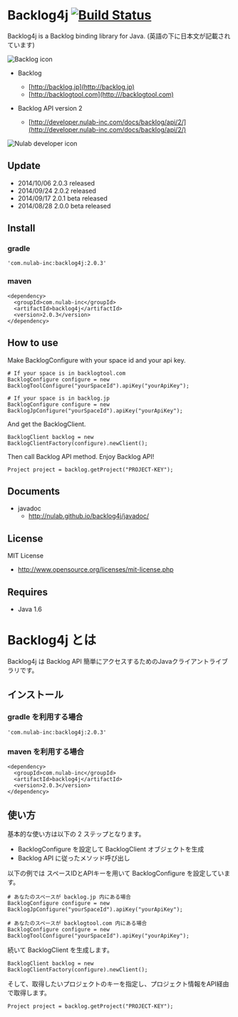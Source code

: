 # Backlog4j [![Build Status](https://travis-ci.org/nulab/backlog4j.svg?branch=master)](https://travis-ci.org/nulab/backlog4j)

Backlog4j is a Backlog binding library for Java.
(英語の下に日本文が記載されています)

![Backlog icon](https://raw.githubusercontent.com/nulab/backlog4j/master/icon.png)

* Backlog 
    * [http://backlog.jp](http://backlog.jp)
    * [http://backlogtool.com](http:///backlogtool.com)

* Backlog API version 2
    * [http://developer.nulab-inc.com/docs/backlog/api/2/](http://developer.nulab-inc.com/docs/backlog/api/2/)

![Nulab developer icon](https://raw.githubusercontent.com/nulab/backlog4j/master/dev_icon.png)

## Update
* 2014/10/06 2.0.3 released
* 2014/09/24 2.0.2 released
* 2014/09/17 2.0.1 beta released
* 2014/08/28 2.0.0 beta released

## Install

### gradle

    'com.nulab-inc:backlog4j:2.0.3'

### maven

    <dependency>
      <groupId>com.nulab-inc</groupId>
      <artifactId>backlog4j</artifactId>
      <version>2.0.3</version>
    </dependency>

## How to use
Make BacklogConfigure with your space id and your api key.
    
    # If your space is in backlogtool.com
    BacklogConfigure configure = new BacklogToolConfigure("yourSpaceId").apiKey("yourApiKey");

    # If your space is in backlog.jp
    BacklogConfigure configure = new BacklogJpConfigure("yourSpaceId").apiKey("yourApiKey");
                            
And get the BacklogClient.
                            
    BacklogClient backlog = new BacklogClientFactory(configure).newClient();


Then call Backlog API method. Enjoy Backlog API!

    Project project = backlog.getProject("PROJECT-KEY");



## Documents

* javadoc
    * http://nulab.github.io/backlog4j/javadoc/

## License

MIT License

* http://www.opensource.org/licenses/mit-license.php

## Requires
* Java 1.6


# Backlog4j とは
Backlog4j は Backlog API 簡単にアクセスするためのJavaクライアントライブラリです。

## インストール

### gradle を利用する場合

    'com.nulab-inc:backlog4j:2.0.3'

### maven を利用する場合

    <dependency>
      <groupId>com.nulab-inc</groupId>
      <artifactId>backlog4j</artifactId>
      <version>2.0.3</version>
    </dependency>

## 使い方

基本的な使い方は以下の 2 ステップとなります。

* BacklogConfigure を設定して BacklogClient オブジェクトを生成
* Backlog API に従ったメソッド呼び出し

以下の例では スペースIDとAPIキーを用いて BacklogConfigure を設定しています。

    # あなたのスペースが backlog.jp 内にある場合 
    BacklogConfigure configure = new BacklogJpConfigure("yourSpaceId").apiKey("yourApiKey");
    
    # あなたのスペースが backlogtool.com 内にある場合
    BacklogConfigure configure = new BacklogToolConfigure("yourSpaceId").apiKey("yourApiKey");

続いて BacklogClient を生成します。
                            
    BacklogClient backlog = new BacklogClientFactory(configure).newClient();

そして、取得したいプロジェクトのキーを指定し、プロジェクト情報をAPI経由で取得します。

    Project project = backlog.getProject("PROJECT-KEY");
    
